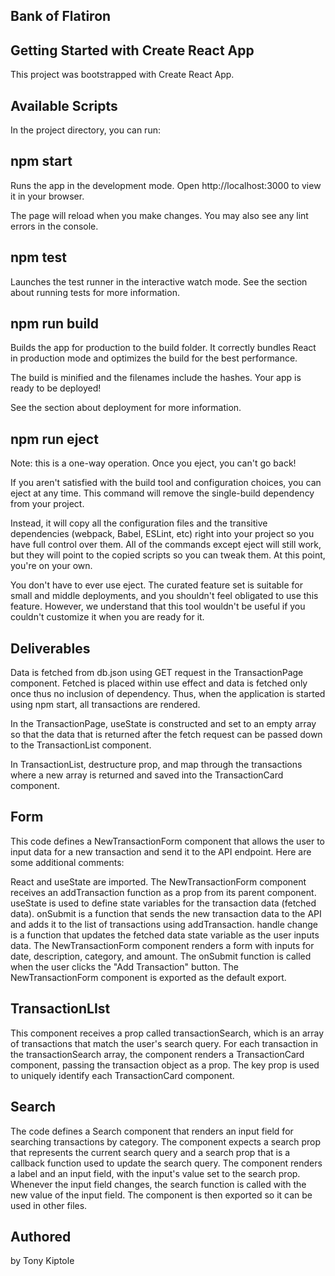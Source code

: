 ## Bank of Flatiron

## Getting Started with Create React App
This project was bootstrapped with Create React App.

## Available Scripts
In the project directory, you can run:

## npm start
Runs the app in the development mode.
Open http://localhost:3000 to view it in your browser.

The page will reload when you make changes.
You may also see any lint errors in the console.

## npm test
Launches the test runner in the interactive watch mode.
See the section about running tests for more information.

## npm run build
Builds the app for production to the build folder.
It correctly bundles React in production mode and optimizes the build for the best performance.

The build is minified and the filenames include the hashes.
Your app is ready to be deployed!

See the section about deployment for more information.

## npm run eject
Note: this is a one-way operation. Once you eject, you can't go back!

If you aren't satisfied with the build tool and configuration choices, you can eject at any time. This command will remove the single-build dependency from your project.

Instead, it will copy all the configuration files and the transitive dependencies (webpack, Babel, ESLint, etc) right into your project so you have full control over them. All of the commands except eject will still work, but they will point to the copied scripts so you can tweak them. At this point, you're on your own.

You don't have to ever use eject. The curated feature set is suitable for small and middle deployments, and you shouldn't feel obligated to use this feature. However, we understand that this tool wouldn't be useful if you couldn't customize it when you are ready for it.

## Deliverables
Data is fetched from db.json using GET request in the TransactionPage component. Fetched is placed within use effect and data is fetched only once thus no inclusion of dependency. Thus, when the application is started using npm start, all transactions are rendered.

In the TransactionPage, useState is constructed and set to an empty array so that the data that is returned after the fetch request can be passed down to the TransactionList component.

In TransactionList, destructure prop, and map through the transactions where a new array is returned and saved into the TransactionCard component.

## Form
This code defines a NewTransactionForm component that allows the user to input data for a new transaction and send it to the API endpoint. Here are some additional comments:

React and useState are imported. The NewTransactionForm component receives an addTransaction function as a prop from its parent component. useState is used to define state variables for the transaction data (fetched data). onSubmit is a function that sends the new transaction data to the API and adds it to the list of transactions using addTransaction. handle change is a function that updates the fetched data state variable as the user inputs data. The NewTransactionForm component renders a form with inputs for date, description, category, and amount. The onSubmit function is called when the user clicks the "Add Transaction" button. The NewTransactionForm component is exported as the default export.

## TransactionLIst
This component receives a prop called transactionSearch, which is an array of transactions that match the user's search query. For each transaction in the transactionSearch array, the component renders a TransactionCard component, passing the transaction object as a prop. The key prop is used to uniquely identify each TransactionCard component.

## Search
The code defines a Search component that renders an input field for searching transactions by category. The component expects a search prop that represents the current search query and a search prop that is a callback function used to update the search query. The component renders a label and an input field, with the input's value set to the search prop. Whenever the input field changes, the search function is called with the new value of the input field. The component is then exported so it can be used in other files.
## Authored 
by Tony Kiptole

